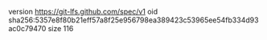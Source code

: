 version https://git-lfs.github.com/spec/v1
oid sha256:5357e8f80b21eff57a8f25e956798ea389423c53965ee54fb334d93ac0c79470
size 116

